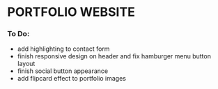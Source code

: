 PORTFOLIO WEBSITE
======================================================================

### To Do:
- add  highlighting to contact form
- finish responsive design on header and fix hamburger menu button layout
- finish social button appearance
- add flipcard effect to portfolio images
